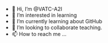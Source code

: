 - 👋 Hi, I’m @VATC-A2I
- 👀 I’m interested in learning
- 🌱 I’m currently learning about GitHub
- 💞️ I’m looking to collaborate teaching.
- 📫 How to reach me ...

<!---
VATC-A2I/VATC-A2I is a ✨ special ✨ repository because its `README.md` (this file) appears on your GitHub profile.
You can click the Preview link to take a look at your changes.
--->

